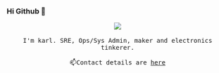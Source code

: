 ### Hi Github 👋

<p align="center">
  <img src="https://karlquinsland.com/images/avatar.jpg">
  <br><br>
  <samp>
    I'm karl. SRE, Ops/Sys Admin, maker and electronics tinkerer.
    <br><br>📫Contact details are <a href="https://karlquinsland.com/">here</a>
  </samp>
</p>

<!--
This is s a ✨ _special_ ✨ repository because its `README.md` (this file) appears on your GitHub profile.
The details are here: https://dev.to/web/design-github-profile-using-readme-md-8al

Here are some ideas to get you started:

- 🔭 I’m currently working on ...
- 🌱 I’m currently learning ...
- 👯 I’m looking to collaborate on ...
- 🤔 I’m looking for help with ...
- 💬 Ask me about ...
- 📫 How to reach me: ...
- 😄 Pronouns: ...
- ⚡ Fun fact: ...
-->
